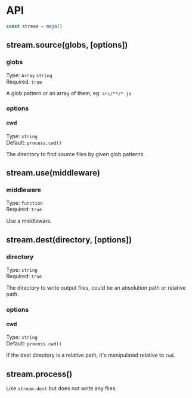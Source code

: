 # API

```js
const stream = majo()
```

## stream.source(globs, [options])

### globs

Type: `Array` `string`<br>
Required: `true`

A glob pattern or an array of them, eg: `src/**/*.js`

### options

#### cwd

Type: `string`<br>
Default: `process.cwd()`

The directory to find source files by given glob patterns.

## stream.use(middleware)

### middleware

Type: `function`<br>
Required: `true`

Use a middleware.

## stream.dest(directory, [options])

### directory

Type: `string`<br>
Required: `true`

The directory to write output files, could be an absolution path or relative path.

### options

#### cwd

Type: `string`<br>
Default: `process.cwd()`

If the dest directory is a relative path, it's manipulated relative to `cwd`.

## stream.process()

Like `stream.dest` but does not write any files.
